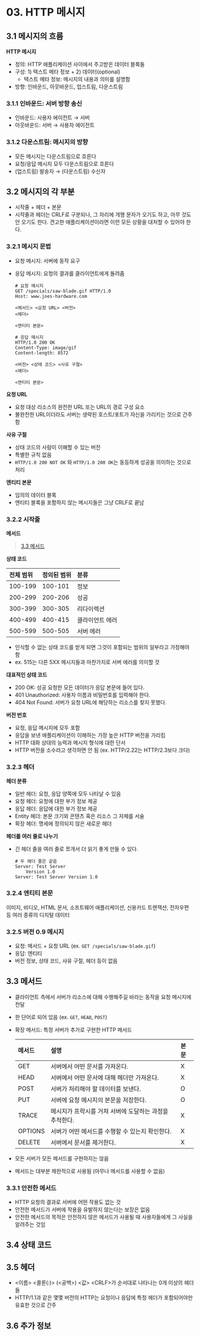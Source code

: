 # 03. HTTP 메시지

## 3.1 메시지의 흐름

**HTTP 메시지**

* 정의: HTTP 애플리케이션 사이에서 주고받은 데이터 블록들
* 구성: 1\) 텍스트 메타 정보 + 2\) 데이터\(optional\)
  * 텍스트 메타 정보: 메시지의 내용과 의미를 설명함
* 방향: 인바운드, 아웃바운드, 업스트림, 다운스트림

### 3.1.1 인바운드: 서버 방향 송신

* 인바운드: 사용자 에이전트 → 서버
* 아웃바운드: 서버 → 사용자 에이전트

### 3.1.2 다운스트림: 메시지의 방향

* 모든 메시지는 다운스트림으로 흐른다
* 요청/응답 메시지 모두 다운스트림으로 흐른다
* \(업스트림\) 발송자 → \(다운스트림\) 수신자

## 3.2 메시지의 각 부분

* 시작줄 + 헤더 + 본문
* 시작줄과 헤더는 CRLF로 구분되나, 그 자리에 개행 문자가 오기도 하고, 아무 것도 안 오기도 한다. 견고한 애플리케이션이라면 이런 모든 상황을 대처할 수 있어야 한다.

### 3.2.1 메시지 문법

* 요청 메시지: 서버에 동작 요구
* 응답 메시지: 요청의 결과를 클라이언트에게 돌려줌

  ```text
  # 요청 메시지
  GET /specials/saw-blade.gif HTTP/1.0
  Host: www.joes-hardware.com
  ​
  <메서드> <요청 URL> <버전>
  <헤더>
  ​
  <엔티티 본문>
  ​
  # 응답 메시지
  HTTP/1.0 200 OK
  Content-Type: image/gif
  Content-length: 8572
  ​
  <버전> <상태 코드> <사유 구절>
  <헤더>
  ​
  <엔티티 본문>
  ```

**요청 URL**

* 요청 대상 리소스의 완전한 URL 또는 URL의 경로 구성 요소
* 불완전한 URL이더라도 서버는 생략된 호스트/포트가 자신을 가리키는 것으로 간주함

**사유 구절**

* 상태 코드의 사람이 이해할 수 있는 버전
* 특별한 규칙 없음
* `HTTP/1.0 200 NOT OK` 와 `HTTP/1.0 200 OK`는 동등하게 성공을 의미하는 것으로 처리

**엔티티 본문**

* 임의의 데이터 블록
* 엔티티 블록을 포함하지 않는 메시지들은 그냥 CRLF로 끝남

### 3.2.2 시작줄

**메서드**

> [3.3 메서드](./#3-3)

**상태 코드**

| 전체 범위 | 정의된 범위 | 분류 |
| :--- | :--- | :--- |
| 100-199 | 100-101 | 정보 |
| 200-299 | 200-206 | 성공 |
| 300-399 | 300-305 | 리다이렉션 |
| 400-499 | 400-415 | 클라이언트 에러 |
| 500-599 | 500-505 | 서버 에러 |

* 인식할 수 없는 상태 코드를 받게 되면 그것이 포함되는 범위의 일부라고 가정해야 함
* ex. 515는 다른 5XX 메시지들과 마찬가지로 서버 에러를 의미할 것

**대표적인 상태 코드**

* 200 OK: 성공 요청한 모든 데이터가 응답 본문에 들어 있다.
* 401 Unauthorized: 사용자 이름과 비밀번호를 입력해야 한다.
* 404 Not Found: 서버가 요청 URL에 해당하는 리소스를 찾지 못했다.

**버전 번호**

* 요청, 응답 메시지에 모두 포함
* 응답을 보낸 애플리케이션이 이해하는 가장 높은 HTTP 버전을 가리킴
* HTTP 대화 상대의 능력과 메시지 형식에 대한 단서
* HTTP 버전을 소수라고 생각하면 안 됨 \(ex. HTTP/2.22는 HTTP/2.3보다 크다\)

### 3.2.3 헤더

**헤더 분류**

* 일반 헤더: 요청, 응답 양쪽에 모두 나타날 수 있음
* 요청 헤더: 요청에 대한 부가 정보 제공
* 응답 헤더: 응답에 대한 부가 정보 제공
* Entity 헤더: 본문 크기와 콘텐츠 혹은 리소스 그 자체를 서술
* 확장 헤더: 명세에 정의되지 않은 새로운 헤더

**헤더를 여러 줄로 나누기**

* 긴 헤더 줄을 여러 줄로 쪼개서 더 읽기 좋게 만들 수 있다.

  ```text
  # 두 헤더 줄은 같음
  Server: Test Server
      Version 1.0
  Server: Test Server Version 1.0
  ```

### 3.2.4 엔티티 본문

이미지, 비디오, HTML 문서, 소프트웨어 애플리케이션, 신용카드 트랜잭션, 전자우편 등 여러 종류의 디지털 데이터

### 3.2.5 버전 0.9 메시지

* 요청: 메서드 + 요청 URL \(ex. `GET /specials/saw-blade.gif`\)
* 응답: 엔티티
* 버전 정보, 상태 코드, 사유 구절, 헤더 등이 없음

## 3.3 메서드

* 클라이언트 측에서 서버가 리소스에 대해 수행해주길 바라는 동작을 요청 메시지에 전달
* 한 단어로 되어 있음 \(ex. `GET`, `HEAD`, `POST`\)
* 확장 메서드: 특정 서버가 추가로 구현한 HTTP 메서드

  | 메서드 | 설명 | 본문 |
  | :--- | :--- | :--- |
  | GET | 서버에서 어떤 문서를 가져온다. | X |
  | HEAD | 서버에서 어떤 문서에 대해 헤더만 가져온다. | X |
  | POST | 서버가 처리해야 할 데이터를 보낸다. | O |
  | PUT | 서버에 요청 메시지의 본문을 저장한다. | O |
  | TRACE | 메시지가 프락시를 거쳐 서버에 도달하는 과정을 추적한다. | X |
  | OPTIONS | 서버가 어떤 메서드를 수행할 수 있는지 확인한다. | X |
  | DELETE | 서버에서 문서를 제거한다. | X |

* 모든 서버가 모든 메서드를 구현하지는 않음
* 메서드는 대부분 제한적으로 사용됨 \(아무나 메서드를 사용할 수 없음\)

### 3.3.1 안전한 메서드

* HTTP 요청의 결과로 서버에 어떤 작용도 없는 것
* 안전한 메서드가 서버에 작용을 유발하지 않는다는 보장은 없음
* 안전한 메서드의 목적은 안전하지 않은 메서드가 사용될 때 사용자들에게 그 사실을 알려주는 것임

## 3.4 상태 코드

## 3.5 헤더

* &lt;이름&gt; &lt;콜론\(:\)&gt; \(&lt;공백&gt;\) &lt;값&gt; &lt;CRLF&gt;가 순서대로 나타나는 0개 이상의 헤더들
* HTTP/1.1과 같은 몇몇 버전의 HTTP는 요청이나 응답에 특정 헤더가 포함되어야만 유효한 것으로 간주

## 3.6 추가 정보

